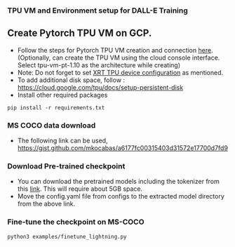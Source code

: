 ### TPU VM and Environment setup for DALL-E Training

## Create Pytorch TPU VM on GCP.
- Follow the steps for Pytorch TPU VM creation and connection [here](https://cloud.google.com/tpu/docs/pytorch-quickstart-tpu-vm). (Optionally, can create the TPU VM using the cloud console interface. Select tpu-vm-pt-1.10 as the architecture while creating)
- Note: Do not forget to set [XRT TPU device configuration](https://cloud.google.com/tpu/docs/pytorch-quickstart-tpu-vm#set_xrt_tpu_device_configuration) as mentioned.
- To add additional disk space, follow : https://cloud.google.com/tpu/docs/setup-persistent-disk
- Install other required packages
```shell
pip install -r requirements.txt
```
### MS COCO data download
- The following link can be used, https://gist.github.com/mkocabas/a6177fc00315403d31572e17700d7fd9

### Download Pre-trained checkpoint
- You can download the pretrained models including the tokenizer from this [link](https://arena.kakaocdn.net/brainrepo/models/minDALL-E/57b008f02ceaa02b779c8b7463143315/1.3B.tar.gz). This will require about 5GB space.
- Move the config.yaml file from configs to the extracted model directory from the above link.

### Fine-tune the checkpoint on MS-COCO

```shell
python3 examples/finetune_lightning.py
```
